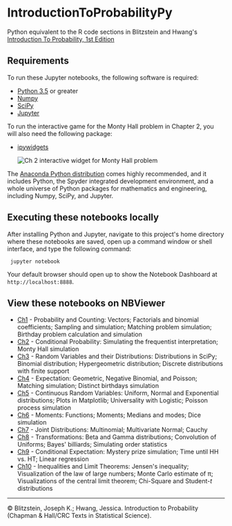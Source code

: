 # IntroductionToProbabilityPy

Python equivalent to the R code sections in Blitzstein and Hwang's [Introduction To Probability, 1st Edition](https://www.crcpress.com/Introduction-to-Probability/Blitzstein-Hwang/p/book/9781466575578)

## Requirements

To run these Jupyter notebooks, the following software is required:

* [Python 3.5](https://www.python.org/downloads/release/python-350/) or greater
* [Numpy](https://www.scipy.org/scipylib/download.html)
* [SciPy](https://scipy.org/install.html)
* [Jupyter](https://jupyter-notebook.readthedocs.io/en/stable/) 


To run the interactive game for the Monty Hall problem in Chapter 2, you will also need the following package:
* [ipywidgets](https://ipywidgets.readthedocs.io/en/stable/)
  
  ![Ch 2 interactive widget for Monty Hall problem](https://github.com/buruzaemon/IntroductionToProbabilityPy/blob/master/images/monty_widget.png)

The [Anaconda Python distribution](https://www.anaconda.com/download/) comes highly recommended, and it includes Python, the Spyder integrated development environment, and a whole universe of Python packages for mathematics and engineering, including Numpy, SciPy, and Jupyter. 

## Executing these notebooks locally
After installing Python and Jupyter, navigate to this project's home directory where these notebooks are saved, open up a command window or shell interface, and type the following command:

     jupyter notebook


Your default browser should open up to show the Notebook Dashboard at `http://localhost:8888`.



## View these notebooks on NBViewer

* [Ch1](http://bit.ly/2zSHKBP) - Probability and Counting: Vectors; Factorials and binomial coefficients; Sampling and simulation; Matching problem simulation; Birthday problem calculation and simulation
* [Ch2](http://bit.ly/2pTq8QG) - Conditional Probability: Simulating the frequentist interpretation; Monty Hall simulation
* [Ch3](http://bit.ly/2pYpXU7) - Random Variables and their Distributions: Distributions in SciPy; Binomial distribution; Hypergeometric distribution; Discrete distributions with finite support 
* [Ch4](http://bit.ly/2yFDNzu) - Expectation: Geometric, Negative Binomial, and Poisson; Matching simulation; Distinct birthdays simulation
* [Ch5](http://bit.ly/2qWXlLp) - Continuous Random Variables: Uniform, Normal and Exponential distributions; Plots in Matplotlib; Universality with Logistic; Poisson process simulation 
* [Ch6](http://bit.ly/2zVZQT0) - Moments: Functions; Moments; Medians and modes; Dice simulation
* [Ch7](http://bit.ly/2zYpG9f) - Joint Distributions: Multinomial; Multivariate Normal; Cauchy
* [Ch8](http://bit.ly/2Eu3rvp) - Transformations: Beta and Gamma distributions; Convolution of Uniforms; Bayes' billiards; Simulating order statistics
* [Ch9](http://bit.ly/2LgIHIg) - Conditional Expectation: Mystery prize simulation; Time until HH vs. HT; Linear regression 
* [Ch10](http://bit.ly/2Ghzz7x) - Inequalities and Limit Theorems: Jensen's inequality; Visualization of the law of large numbers; Monte Carlo estimate of &pi;; Visualizations of the central limit theorem; Chi-Square and Student-<i>t</i> distributions

----
&copy; Blitzstein, Joseph K.; Hwang, Jessica. Introduction to Probability (Chapman & Hall/CRC Texts in Statistical Science).
